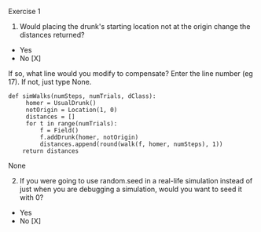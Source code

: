 Exercise 1

1. Would placing the drunk's starting location not at the origin change the distances returned?

- Yes
- No [X]

If so, what line would you modify to compensate? Enter the line number (eg 17). If not, just type None.

```
def simWalks(numSteps, numTrials, dClass):
     homer = UsualDrunk()
     notOrigin = Location(1, 0)
     distances = []
     for t in range(numTrials):
         f = Field()
         f.addDrunk(homer, notOrigin)
         distances.append(round(walk(f, homer, numSteps), 1))
    return distances
```

None

2. If you were going to use random.seed in a real-life simulation instead of just when you are debugging a simulation, would you want to seed it with 0?

- Yes
- No [X]